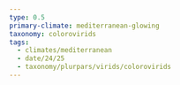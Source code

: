 ```yaml
---
type: 0.5
primary-climate: mediterranean-glowing
taxonomy: colorovirids
tags:
  - climates/mediterranean
  - date/24/25
  - taxonomy/plurpars/virids/colorovirids
---
```


